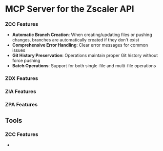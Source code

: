 # MCP Server for the Zscaler API

### ZCC Features

- **Automatic Branch Creation**: When creating/updating files or pushing changes, branches are automatically created if they don't exist
- **Comprehensive Error Handling**: Clear error messages for common issues
- **Git History Preservation**: Operations maintain proper Git history without force pushing
- **Batch Operations**: Support for both single-file and multi-file operations

### ZDX Features

### ZIA Features

### ZPA Features

## Tools

### ZCC Features

-